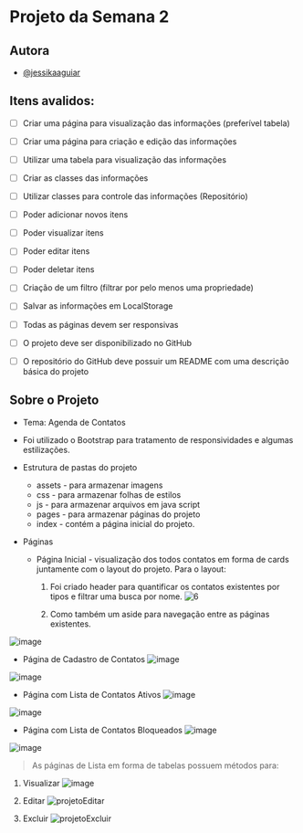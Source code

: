 # Projeto da Semana 2
## Autora
- [@jessikaaguiar](https://github.com/JessikaAguiar)

## Itens avalidos:

- [ ] Criar uma página para visualização das informações (preferível tabela)
- [ ] Criar uma página para criação e edição das informações 
- [ ] Utilizar uma tabela para visualização das informações 
- [ ] Criar as classes das informações 
- [ ] Utilizar classes para controle das informações (Repositório)
- [ ] Poder adicionar novos itens 
- [ ] Poder visualizar itens 
- [ ] Poder editar itens 
- [ ] Poder deletar itens 
- [ ] Criação de um filtro (filtrar por pelo menos uma propriedade)
- [ ] Salvar as informações em LocalStorage 
- [ ] Todas as páginas devem ser responsivas 
- [ ] O projeto deve ser disponibilizado no GitHub 
- [ ] O repositório do GitHub deve possuir um README com uma descrição básica do projeto


## Sobre o Projeto

* Tema: Agenda de Contatos
* Foi utilizado o Bootstrap para tratamento de responsividades e algumas estilizações.

* Estrutura de pastas do projeto  
  * assets - para armazenar imagens
  * css - para armazenar folhas de estilos
  * js - para armazenar arquivos em java script
  * pages - para armazenar páginas do projeto
  * index - contém a página inicial do projeto.
* Páginas
  * Página Inicial - visualização dos todos contatos em forma de cards juntamente com o layout do projeto.
  Para o layout:
  
     1. Foi criado header para quantificar os contatos existentes por tipos e filtrar uma busca por nome.
        ![6](https://user-images.githubusercontent.com/61212740/163781414-a5580c69-4739-4f36-a035-7463877126ab.gif)    

     2. Como também um aside para navegação entre as páginas existentes.

![image](https://user-images.githubusercontent.com/61212740/163778561-5cb2639d-7df3-40c3-ac1d-ab21d073b203.png)


* Página de Cadastro de Contatos ![image](https://user-images.githubusercontent.com/61212740/163779839-0bfa2627-8107-454b-8a98-b8a3db094cb6.png)

![image](https://user-images.githubusercontent.com/61212740/163779697-dc1e457e-5a99-4e51-b462-bc125f778984.png)

* Página com Lista de Contatos Ativos ![image](https://user-images.githubusercontent.com/61212740/163779779-0071cda0-e77d-46b0-a32f-ba349096ca8c.png)

![image](https://user-images.githubusercontent.com/61212740/163779926-9ca8be0c-beb9-4c79-8fc9-cdbac8de577b.png)

* Página com Lista de Contatos Bloqueados ![image](https://user-images.githubusercontent.com/61212740/163780029-fa6e3cac-24b3-4722-9422-fdeba9de66f4.png)

![image](https://user-images.githubusercontent.com/61212740/163780104-917d84c6-1e59-4840-81e8-e0fd9b4d5102.png)


> As páginas de Lista em forma de tabelas possuem métodos para:
1. Visualizar
![image](https://user-images.githubusercontent.com/61212740/163780317-5fd46072-0e50-40ab-acb9-023e74811c8d.png)

2. Editar
![projetoEditar](https://user-images.githubusercontent.com/61212740/163780942-3da3bf26-2a54-4abc-a576-7e940043b18f.gif)

4. Excluir
![projetoExcluir](https://user-images.githubusercontent.com/61212740/163780651-03b2a97a-f738-4525-b78e-bc85a1d7ac6c.gif)

